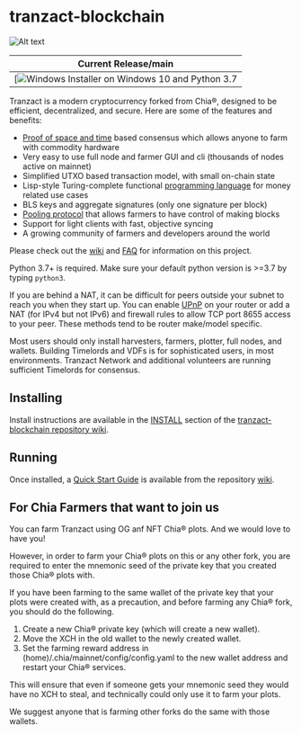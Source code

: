 # tranzact-blockchain

![Alt text](https://tranzact.network/images/logo.png)

| Current Release/main |
|         :---:          |
| [![![Windows Installer on Windows 10 and Python 3.7](https://github.com/Tranzact-Network/tranzact-blockchain/actions/workflows/build-windows-installer.yml/badge.svg)](https://github.com/Tranzact-Network/tranzact-blockchain/actions/workflows/build-windows-installer.yml)  |


Tranzact is a modern cryptocurrency forked from Chia&reg;, designed to be efficient, decentralized, and secure. Here are some of the features and benefits:
* [Proof of space and time](https://docs.google.com/document/d/1tmRIb7lgi4QfKkNaxuKOBHRmwbVlGL4f7EsBDr_5xZE/edit) based consensus which allows anyone to farm with commodity hardware
* Very easy to use full node and farmer GUI and cli (thousands of nodes active on mainnet)
* Simplified UTXO based transaction model, with small on-chain state
* Lisp-style Turing-complete functional [programming language](https://chialisp.com/) for money related use cases
* BLS keys and aggregate signatures (only one signature per block)
* [Pooling protocol](https://github.com/Tranzact-Network/tranzact-blockchain/wiki/Pooling-User-Guide) that allows farmers to have control of making blocks
* Support for light clients with fast, objective syncing
* A growing community of farmers and developers around the world

Please check out the [wiki](https://github.com/Tranzact-Network/tranzact-blockchain/wiki)
and [FAQ](https://github.com/Tranzact-Network/tranzact-blockchain/wiki/FAQ) for
information on this project.

Python 3.7+ is required. Make sure your default python version is >=3.7
by typing `python3`.

If you are behind a NAT, it can be difficult for peers outside your subnet to
reach you when they start up. You can enable
[UPnP](https://www.homenethowto.com/ports-and-nat/upnp-automatic-port-forward/)
on your router or add a NAT (for IPv4 but not IPv6) and firewall rules to allow
TCP port 8655 access to your peer.
These methods tend to be router make/model specific.

Most users should only install harvesters, farmers, plotter, full nodes, and wallets.
Building Timelords and VDFs is for sophisticated users, in most environments.
Tranzact Network and additional volunteers are running sufficient Timelords
for consensus.

## Installing

Install instructions are available in the
[INSTALL](https://github.com/Tranzact-Network/tranzact-blockchain/wiki/INSTALL)
section of the
[tranzact-blockchain repository wiki](https://github.com/Tranzact-Network/tranzact-blockchain/wiki).

## Running

Once installed, a
[Quick Start Guide](https://github.com/Tranzact-Network/tranzact-blockchain/wiki/Quick-Start-Guide)
is available from the repository
[wiki](https://github.com/Tranzact-Network/tranzact-blockchain/wiki).

## For Chia Farmers that want to join us

You can farm Tranzact using OG anf NFT Chia&reg; plots. And we would love to have you! 

However, in order to farm your Chia&reg; plots on this or any other fork, you are required to enter the mnemonic seed of the private key that you created those Chia&reg; plots with.

If you have been farming to the same wallet of the private key that your plots were created with, as a precaution, and before farming any Chia&reg; fork, you should do the following. 

1. Create a new Chia&reg; private key (which will create a new wallet).
2. Move the XCH in the old wallet to the newly created wallet.
3. Set the farming reward address in (home)/.chia/mainnet/config/config.yaml to the new wallet address and restart your Chia&reg; services.

This will ensure that even if someone gets your mnemonic seed they would have no XCH to steal, and technically could only use it to farm your plots.

We suggest anyone that is farming other forks do the same with those wallets.